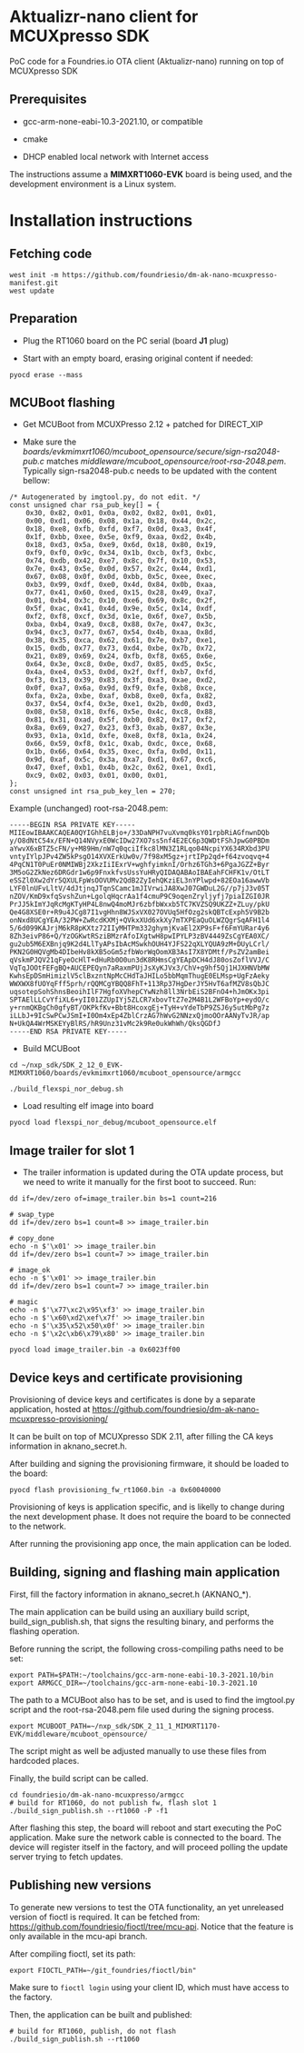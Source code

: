 # Aktualizr-nano client for MCUXpresso SDK

PoC code for a Foundries.io OTA client (Aktualizr-nano) running on top of MCUXpresso SDK

## Prerequisites

- gcc-arm-none-eabi-10.3-2021.10, or compatible

- cmake

- DHCP enabled local network with Internet access

The instructions assume a **MIMXRT1060-EVK** board is being used, and the development
environment is a Linux system.

# Installation instructions

## Fetching code

~~~
west init -m https://github.com/foundriesio/dm-ak-nano-mcuxpresso-manifest.git
west update
~~~

## Preparation
- Plug the RT1060 board on the PC serial (board **J1** plug)

- Start with an empty board, erasing original content if needed:

~~~
pyocd erase --mass
~~~

## MCUBoot flashing

- Get MCUBoot from MCUXPresso 2.12 + patched for DIRECT_XIP

- Make sure the *boards/evkmimxrt1060/mcuboot_opensource/secure/sign-rsa2048-pub.c*  matches *middleware/mcuboot_opensource/root-rsa-2048.pem*. Typically sign-rsa2048-pub.c needs to be updated with the content bellow:

~~~
/* Autogenerated by imgtool.py, do not edit. */
const unsigned char rsa_pub_key[] = {
    0x30, 0x82, 0x01, 0x0a, 0x02, 0x82, 0x01, 0x01,
    0x00, 0xd1, 0x06, 0x08, 0x1a, 0x18, 0x44, 0x2c,
    0x18, 0xe8, 0xfb, 0xfd, 0xf7, 0x0d, 0xa3, 0x4f,
    0x1f, 0xbb, 0xee, 0x5e, 0xf9, 0xaa, 0xd2, 0x4b,
    0x18, 0xd3, 0x5a, 0xe9, 0x6d, 0x18, 0x80, 0x19,
    0xf9, 0xf0, 0x9c, 0x34, 0x1b, 0xcb, 0xf3, 0xbc,
    0x74, 0xdb, 0x42, 0xe7, 0x8c, 0x7f, 0x10, 0x53,
    0x7e, 0x43, 0x5e, 0x0d, 0x57, 0x2c, 0x44, 0xd1,
    0x67, 0x08, 0x0f, 0x0d, 0xbb, 0x5c, 0xee, 0xec,
    0xb3, 0x99, 0xdf, 0xe0, 0x4d, 0x84, 0x0b, 0xaa,
    0x77, 0x41, 0x60, 0xed, 0x15, 0x28, 0x49, 0xa7,
    0x01, 0xb4, 0x3c, 0x10, 0xe6, 0x69, 0x8c, 0x2f,
    0x5f, 0xac, 0x41, 0x4d, 0x9e, 0x5c, 0x14, 0xdf,
    0xf2, 0xf8, 0xcf, 0x3d, 0x1e, 0x6f, 0xe7, 0x5b,
    0xba, 0xb4, 0xa9, 0xc8, 0x88, 0x7e, 0x47, 0x3c,
    0x94, 0xc3, 0x77, 0x67, 0x54, 0x4b, 0xaa, 0x8d,
    0x38, 0x35, 0xca, 0x62, 0x61, 0x7e, 0xb7, 0xe1,
    0x15, 0xdb, 0x77, 0x73, 0xd4, 0xbe, 0x7b, 0x72,
    0x21, 0x89, 0x69, 0x24, 0xfb, 0xf8, 0x65, 0x6e,
    0x64, 0x3e, 0xc8, 0x0e, 0xd7, 0x85, 0xd5, 0x5c,
    0x4a, 0xe4, 0x53, 0x0d, 0x2f, 0xff, 0xb7, 0xfd,
    0xf3, 0x13, 0x39, 0x83, 0x3f, 0xa3, 0xae, 0xd2,
    0x0f, 0xa7, 0x6a, 0x9d, 0xf9, 0xfe, 0xb8, 0xce,
    0xfa, 0x2a, 0xbe, 0xaf, 0xb8, 0xe0, 0xfa, 0x82,
    0x37, 0x54, 0xf4, 0x3e, 0xe1, 0x2b, 0xd0, 0xd3,
    0x08, 0x58, 0x18, 0xf6, 0x5e, 0x4c, 0xc8, 0x88,
    0x81, 0x31, 0xad, 0x5f, 0xb0, 0x82, 0x17, 0xf2,
    0x8a, 0x69, 0x27, 0x23, 0xf3, 0xab, 0x87, 0x3e,
    0x93, 0x1a, 0x1d, 0xfe, 0xe8, 0xf8, 0x1a, 0x24,
    0x66, 0x59, 0xf8, 0x1c, 0xab, 0xdc, 0xce, 0x68,
    0x1b, 0x66, 0x64, 0x35, 0xec, 0xfa, 0x0d, 0x11,
    0x9d, 0xaf, 0x5c, 0x3a, 0xa7, 0xd1, 0x67, 0xc6,
    0x47, 0xef, 0xb1, 0x4b, 0x2c, 0x62, 0xe1, 0xd1,
    0xc9, 0x02, 0x03, 0x01, 0x00, 0x01,
};
const unsigned int rsa_pub_key_len = 270;
~~~

Example (unchanged) root-rsa-2048.pem:
~~~
-----BEGIN RSA PRIVATE KEY-----
MIIEowIBAAKCAQEA0QYIGhhELBjo+/33DaNPH7vuXvmq0ksY01rpbRiAGfnwnDQb
y/O8dNtC54x/EFN+Q14NVyxE0WcIDw27XO7ss5nf4E2EC6p3QWDtFShJpwG0PBDm
aYwvX6xBTZ5cFN/y+M89Hm/nW7q0qciIfkc8lMN3Z1RLqo04NcpiYX634RXbd3PU
vntyIYlpJPv4ZW5kPsgO14XVXErkUw0v/7f98xM5gz+jrtIPp2qd+f64zvoqvq+4
4PqCN1T0PuEr0NMIWBj2XkzIiIExrV+wghfyimknI/Orhz6TGh3+6PgaJGZZ+Byr
3M5oG2ZkNez6DRGdr1w6p9FnxkfvsUssYuHRyQIDAQABAoIBAEahFCHFK1v/OtLT
eSSZl0Xw2dYr5QXULFpWsOOVUMv2QdB2ZyIehQKziEL3nYPlwpd+82EOa16awwVb
LYF0lnUFvLltV/4dJtjnqJTqnSCamc1mJIVrwiJA8XwJ07GWDuL2G//p7jJ3v05T
nZOV/KmD9xfqSvshZun+LgolqHqcrAa1f4cmuP9C9oqenZryljyfj7piaIZGI0JR
PrJJ5kImYJqRcMgKTyHP4L8nwQ4moMJr6zbfbWxxb5TC7KVZSQ9UKZZ+ZLuy/pkU
Qe4G8XSE0r+R9u4JCg87I1vgHhn8WJSxVX027OVUq5HfOzg2skQBTcExph5V9B2b
onNxd8UCgYEA/32PW+ZwRcdKXMj+QVkxXUd6xkXy7mTXPEaQuOLWZQgrSqAFH1l4
5/6d099KAJrjM6kR8pKXtz72IIyMHTPm332ghymjKvaEl2XP9sF+f6FmYURar4y6
8Zh3eivP86+Q/YzOGKwtRSziBMzrAfoIXgtwH8pwIPYLP3zBV4449ZsCgYEA0XC/
gu2ub5M6EXBnjq9K2d4LlTyAPsIbAcMSwkhOUH4YJFS22qXLYQUA9zM+DUyLCrl/
PKN2G0HQVgMb4DIbeHv8kXB5oGm5zfbWorWqOomXB3AsI7X8YDMtf/PsZV2amBei
qVskmPJQV21qFyeOcHlT+dHuRb0O0un3dK8RHmsCgYEApDCH4dJ80osZoflVVJ/C
VqTqJOOtFEFgBQ+AUCEPEQyn7aRaxmPUjJsXyKJVx3/ChV+g9hf5Qj1HJXHNVbMW
KwhsEpDSmHimizlV5clBxzntNpMcCHdTaJHILo5bbMqmThugE0ELMsp+UgFzAeky
WWXWX8fUOYqFff5prh/rQQMCgYBQQ8FhT+113Rp37HgDerJY5HvT6afMZV8sQbJC
uqsotepSohShnsBeoihIlF7HgfoXVhepCYwNzh8ll3NrbEiS2BFnO4+hJmOKx3pi
SPTAElLLCvYfiXL6+yII01ZZUpIYj5ZLCR7xbovTtZ7e2M4B1L2WFBoYp+eydO/c
y+rnmQKBgCh0gfyBT/OKPkfKv+Bbt8HcoxgEj+TyH+vYdeTbP9ZSJ6y5utMbPg7z
iLLbJ+9IcSwPCwJSmI+I0Om4xEp4ZblCrzAG7hWvG2NNzxQjmoOOrAANyTvJR/ap
N+UkQA4WrMSKEYyBlRS/hR9Unz31vMc2k9Re0ukWhWh/QksQGDfJ
-----END RSA PRIVATE KEY-----
~~~

- Build MCUBoot
~~~
cd ~/nxp_sdk/SDK_2_12_0_EVK-MIMXRT1060/boards/evkmimxrt1060/mcuboot_opensource/armgcc

./build_flexspi_nor_debug.sh
~~~

- Load resulting elf image into board
~~~
pyocd load flexspi_nor_debug/mcuboot_opensource.elf
~~~

## Image trailer for slot 1

* The trailer information is updated during the OTA update process, but we need to
write it manually for the first boot to succeed. Run:

~~~
dd if=/dev/zero of=image_trailer.bin bs=1 count=216

# swap_type
dd if=/dev/zero bs=1 count=8 >> image_trailer.bin

# copy_done
echo -n $'\x01' >> image_trailer.bin
dd if=/dev/zero bs=1 count=7 >> image_trailer.bin

# image_ok
echo -n $'\x01' >> image_trailer.bin
dd if=/dev/zero bs=1 count=7 >> image_trailer.bin

# magic
echo -n $'\x77\xc2\x95\xf3' >> image_trailer.bin
echo -n $'\x60\xd2\xef\x7f' >> image_trailer.bin
echo -n $'\x35\x52\x50\x0f' >> image_trailer.bin
echo -n $'\x2c\xb6\x79\x80' >> image_trailer.bin

pyocd load image_trailer.bin -a 0x6023ff00
~~~

## Device keys and certificate provisioning

Provisioning of device keys and certificates is done by a separate application,
hosted at https://github.com/foundriesio/dm-ak-nano-mcuxpresso-provisioning/

It can be built on top of MCUXpresso SDK 2.11, after filling the CA keys information
in aknano_secret.h.

After building and signing the provisioning firmware, it should be loaded to the 
board:
~~~
pyocd flash provisioning_fw_rt1060.bin -a 0x60040000
~~~

Provisioning of keys is application specific, and is likelly to change during the next
development phase. It does not require the board to be connected to the network.

After running the provisioning app once, the main application can be loded.


## Building, signing and flashing main application

First, fill the factory information in aknano_secret.h (AKNANO_*).

The main application can be build using an auxiliary build script, build_sign_publish.sh,
that signs the resulting binary, and performs the flashing operation. 

Before running the script, the following cross-compiling paths need to be set: 
~~~
export PATH=$PATH:~/toolchains/gcc-arm-none-eabi-10.3-2021.10/bin
export ARMGCC_DIR=~/toolchains/gcc-arm-none-eabi-10.3-2021.10
~~~

The path to a MCUBoot also has to be set, and is used to find the imgtool.py
script and the root-rsa-2048.pem file used during the signing process. 
~~~
export MCUBOOT_PATH=~/nxp_sdk/SDK_2_11_1_MIMXRT1170-EVK/middleware/mcuboot_opensource/
~~~
The script might as well be adjusted manually to use these files from hardcoded
places.


Finally, the build script can be called.
~~~
cd foundriesio/dm-ak-nano-mcuxpresso/armgcc
# build for RT1060, do not publish fw, flash slot 1
./build_sign_publish.sh --rt1060 -P -f1
~~~
After flashing this step, the board will reboot and start executing the PoC application.
Make sure the network cable is connected to the board. The device will register itself
in the factory, and will proceed polling the update server trying to fetch updates.


## Publishing new versions

To generate new versions to test the OTA functionality, an yet unreleased version
of fioctl is required. It can be fetched from: https://github.com/foundriesio/fioctl/tree/mcu-api.
Notice that the feature is only available in the mcu-api branch.

After compiling fioctl, set its path:
~~~
export FIOCTL_PATH=~/git_foundries/fioctl/bin"
~~~

Make sure to `fioctl login` using your client ID, which must have access to the
factory.

Then, the application can be built and published:

~~~
# build for RT1060, publish, do not flash
./build_sign_publish.sh --rt1060
~~~
